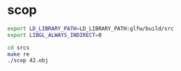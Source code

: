 # scop

```bash
export LD_LIBRARY_PATH=LD_LIBRARY_PATH:glfw/build/src
export LIBGL_ALWAYS_INDIRECT=0
```

```bash
cd srcs
make re
./scop 42.obj
```
